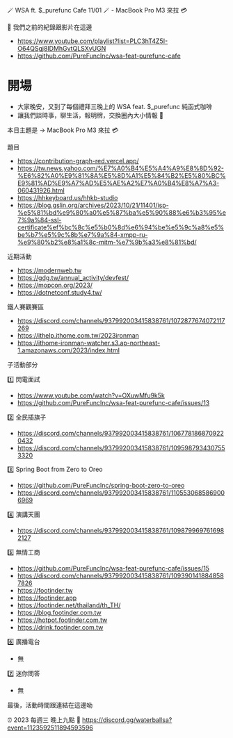 🪄 WSA ft. $_purefunc Cafe 11/01 🪄 - MacBook Pro M3 來拉 💳

:movie_camera: 我們之前的紀錄跟影片在這邊
* https://www.youtube.com/playlist?list=PLC3hT4Z5I-O64QSgj8IDMhGvtQLSXvUGN
* https://github.com/PureFuncInc/wsa-feat-purefunc-cafe

# 開場
* 大家晚安，又到了每個禮拜三晚上的 WSA feat. $_purefunc 純函式咖啡
* 讓我們談時事，聊生活，報明牌，交換圈內大小情報 🦻

本日主題是 -> MacBook Pro M3 來拉 💳

題目
* https://contribution-graph-red.vercel.app/
* https://tw.news.yahoo.com/%E7%A0%B4%E5%A4%A9%E8%8D%92-%E6%82%A0%E9%81%8A%E5%8D%A1%E5%84%B2%E5%80%BC%E9%81%AD%E9%A7%AD%E5%AE%A2%E7%A0%B4%E8%A7%A3-060431926.html
* https://hhkeyboard.us/hhkb-studio
* https://blog.gslin.org/archives/2023/10/21/11401/isp-%e5%81%bd%e9%80%a0%e5%87%ba%e5%90%88%e6%b3%95%e7%9a%84-ssl-certificate%ef%bc%8c%e5%b0%8d%e6%94%be%e5%9c%a8%e5%be%b7%e5%9c%8b%e7%9a%84-xmpp-ru-%e9%80%b2%e8%a1%8c-mitm-%e7%9b%a3%e8%81%bd/

近期活動
* https://modernweb.tw
* https://gdg.tw/annual_activity/devfest/
* https://mopcon.org/2023/
* https://dotnetconf.study4.tw/

鐵人賽觀賽區
* https://discord.com/channels/937992003415838761/1072877674072117269
* https://ithelp.ithome.com.tw/2023ironman
* https://ithome-ironman-watcher.s3.ap-northeast-1.amazonaws.com/2023/index.html

子活動部分

:one: 閃電面試
* https://www.youtube.com/watch?v=OXuwMfu9k5k
* https://github.com/PureFuncInc/wsa-feat-purefunc-cafe/issues/13

:two: 全民插旗子
* https://discord.com/channels/937992003415838761/1067781868709220432
* https://discord.com/channels/937992003415838761/1095987934307553320

:three: Spring Boot from Zero to Oreo
* https://github.com/PureFuncInc/spring-boot-zero-to-oreo
* https://discord.com/channels/937992003415838761/1105530685869006969

:four: 演講天團
* https://discord.com/channels/937992003415838761/1098799697616982127

:five: 無情工商
* https://github.com/PureFuncInc/wsa-feat-purefunc-cafe/issues/15
* https://discord.com/channels/937992003415838761/1093901418848587826
* https://footinder.tw
* https://footinder.app
* https://footinder.net/thailand/th_TH/
* https://blog.footinder.com.tw
* https://hotpot.footinder.com.tw
* https://drink.footinder.com.tw

:six: 廣播電台
* 無

:seven: 迷你問答
* 無

最後，活動時間跟連結在這邊呦

:alarm_clock: 2023 每週三 晚上九點
:link: https://discord.gg/waterballsa?event=1123592511894593596
